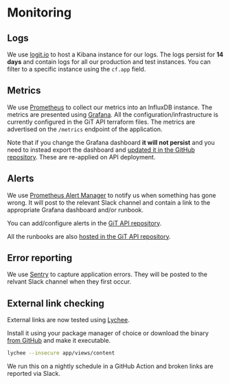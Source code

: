 # Monitoring

## Logs

We use [logit.io](https://kibana.logit.io/app/kibana) to host a Kibana instance for our logs. The logs persist for **14 days** and contain logs for all our production and test instances. You can filter to a specific instance using the `cf.app` field.

## Metrics

We use [Prometheus](https://prometheus-prod-get-into-teaching.london.cloudapps.digital/) to collect our metrics into an InfluxDB instance. The metrics are presented using [Grafana](https://grafana-prod-get-into-teaching.london.cloudapps.digital/). All the configuration/infrastructure is currently configured in the GiT API terraform files. The metrics are advertised on the `/metrics` endpoint of the application.

Note that if you change the Grafana dashboard **it will not persist** and you need to instead export the dashboard and [updated it in the GitHub repository](https://github.com/DFE-Digital/get-into-teaching-api/tree/master/monitoring/grafana/dashboards). These are re-applied on API deployment.

## Alerts

We use [Prometheus Alert Manager](https://alertmanager-prod-get-into-teaching.london.cloudapps.digital/#/alerts) to notify us when something has gone wrong. It will post to the relevant Slack channel and contain a link to the appropriate Grafana dashboard and/or runbook.

You can add/configure alerts in the [GiT API repository](https://github.com/DFE-Digital/get-into-teaching-api/blob/master/monitoring/prometheus/alert.rules).

All the runbooks are also [hosted in the GiT API repository](https://github.com/DFE-Digital/get-into-teaching-api/tree/master/docs/runbooks).

## Error reporting

We use [Sentry](sentry.io) to capture application errors. They will be posted to the relvant Slack channel when they first occur.

## External link checking

External links are now tested using [Lychee](https://github.com/lycheeverse/lychee).

Install it using your package manager of choice or download the binary
[from GitHub](https://github.com/lycheeverse/lychee/releases) and make it
executable.

```bash
lychee --insecure app/views/content
```

We run this on a nightly schedule in a GitHub Action and broken links are reported via Slack.
